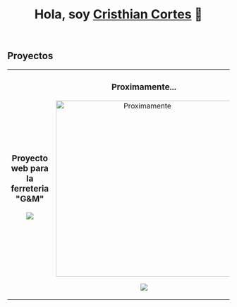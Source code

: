 <div align="center">
<h1 align="center">Hola, soy <a href="https://www.linkedin.com/in/cristhiancortes/">Cristhian Cortes</a> 👋</h1>
</div>

<br>

## Proyectos
<table>
<tr>
<td width="50%">
<h3 align="center">Proyecto web para la ferreteria "G&M"</h3>
<div align="center">
<a href="https://github.com/SevenBigBang/ferreteria_gym" target="_blank"></a>
<p>
<a href="https://github.com/SevenBigBang/ferreteria_gym" target="_blank">
<img src="https://img.shields.io/badge/CÓDIGO-ff9?style=for-the-badge&logo=github&logoColor=black">
</a>
</div>
                                                                                      
</td>

<td width="50%">

<h3 align="center">Proximamente...</h3>
<div align="center">                                       
<a href="#" target="_blank"><img src="#" width="400" alt="Proximamente"></a>
<br>
<p>
<a href="https://github.com/SevenBigBang" target="_blank">
<img src="https://img.shields.io/badge/CÓDIGO-ff9?style=for-the-badge&logo=github&logoColor=black">
</a>
                                                                                      
</td>  
</table>                                                                                 
</div>
<br>
